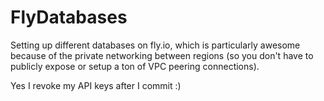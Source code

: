 # FlyDatabases

Setting up different databases on fly.io, which is particularly awesome because of the private networking between regions (so you don't have to publicly expose or setup a ton of VPC peering connections).

Yes I revoke my API keys after I commit :)
